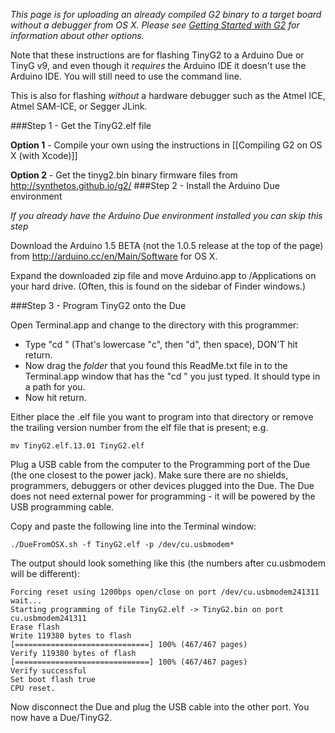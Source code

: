 _This page is for uploading an already compiled G2 binary to a target board without a debugger from OS X. Please see [Getting Started with G2](Getting-Started-with-G2) for information about other options._

Note that these instructions are for flashing TinyG2 to a Arduino Due or TinyG v9, and even though it *requires* the Arduino IDE it doesn't use the Arduino IDE. You will still need to use the command line.

This is also for flashing *without* a hardware debugger such as the Atmel ICE, Atmel SAM-ICE, or Segger JLink.

###Step 1 - Get the TinyG2.elf file

**Option 1** - Compile your own using the instructions in [[Compiling G2 on OS X (with Xcode)]]

**Option 2** - Get the tinyg2.bin binary firmware files from http://synthetos.github.io/g2/
###Step 2 - Install the Arduino Due environment

_If you already have the Arduino Due environment installed you can skip this step_

Download the Arduino 1.5 BETA (not the 1.0.5 release at the top of the page) from http://arduino.cc/en/Main/Software for OS X.

Expand the downloaded zip file and move Arduino.app to /Applications on your hard drive. (Often, this is found on the sidebar of Finder windows.)

###Step 3 - Program TinyG2 onto the Due

Open Terminal.app and change to the directory with this programmer:

* Type "cd " (That's lowercase "c", then "d", then space), DON'T hit return.
* Now drag the *folder* that you found this ReadMe.txt file in to the Terminal.app window that has the "cd " you just typed. It should type in a path for you.
* Now hit return.

Either place the .elf file you want to program into that directory or remove the trailing version number from the elf file that is present; e.g. 

	mv TinyG2.elf.13.01 TinyG2.elf

Plug a USB cable from the computer to the Programming port of the Due (the one closest to the power jack). Make sure there are no shields, programmers, debuggers or other devices plugged into the Due. The Due does not need external power for programming - it will be powered by the USB programming cable.

Copy and paste the following line into the Terminal window:

	./DueFromOSX.sh -f TinyG2.elf -p /dev/cu.usbmodem*

The output should look something like this (the numbers after cu.usbmodem will be different):

	Forcing reset using 1200bps open/close on port /dev/cu.usbmodem241311
	wait...
	Starting programming of file TinyG2.elf -> TinyG2.bin on port cu.usbmodem241311
	Erase flash
	Write 119380 bytes to flash
	[==============================] 100% (467/467 pages)
	Verify 119380 bytes of flash
	[==============================] 100% (467/467 pages)
	Verify successful
	Set boot flash true
	CPU reset.

Now disconnect the Due and plug the USB cable into the other port. You now have a Due/TinyG2.